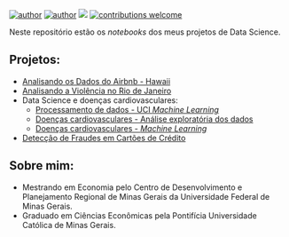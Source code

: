 [![author](https://img.shields.io/badge/author-marcelorandolfo-brightgreen.svg)](https://www.linkedin.com/in/marcelo-randolfo) 
[![author](https://img.shields.io/badge/curriculo-lattes-red.svg)](http://buscatextual.cnpq.br/buscatextual/visualizacv.do?id=K8074030J6) 
[![](https://img.shields.io/badge/python-3.5+-blue.svg)](https://www.python.org/downloads/release/python-365/) 
[![contributions welcome](https://img.shields.io/badge/contributions-welcome-brightgreen.svg?style=flat)](https://github.com/marcelorandolfo/data-science/issues)
  
Neste repositório estão os *notebooks* dos meus projetos de Data Science.

## Projetos:

* [Analisando os Dados do Airbnb - Hawaii](https://github.com/marcelorandolfo/data-science/blob/master/Analisando_os_Dados_do_Airbnb_Hawaii_.ipynb)
* [Analisando a Violência no Rio de Janeiro](https://github.com/marcelorandolfo/data-science/blob/master/PROJETO_Analisando_a_Violencia_no_Rio_de_Janeiro.ipynb)
* Data Science e doenças cardiovasculares:
  * [Processamento de dados - UCI *Machine Learning*](https://github.com/marcelorandolfo/data-science/blob/master/processamento_dados_uci_heart_disease.ipynb)
  * [Doenças cardiovasculares - Análise exploratória dos dados](https://github.com/marcelorandolfo/data-science/blob/master/doencas_cardiovasculares_analise_exploratoria.ipynb)
  * [Doenças cardiovasculares - *Machine Learning*](https://github.com/marcelorandolfo/data-science/blob/master/doencas_cardiovasculares_machine_learning.ipynb)
 * [Detecção de Fraudes em Cartões de Crédito](https://github.com/marcelorandolfo/data-science/blob/master/deteccao_de_fraude_em_cartoes_de_credito.ipynb)


## Sobre mim:

* Mestrando em Economia pelo Centro de Desenvolvimento e Planejamento Regional de Minas Gerais da Universidade Federal de Minas Gerais.
* Graduado em Ciências Econômicas pela Pontifícia Universidade Católica de Minas Gerais.

